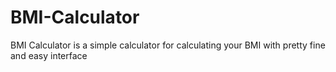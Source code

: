 # BMI-Calculator
BMI Calculator is a simple calculator for calculating your BMI with pretty fine and easy interface
